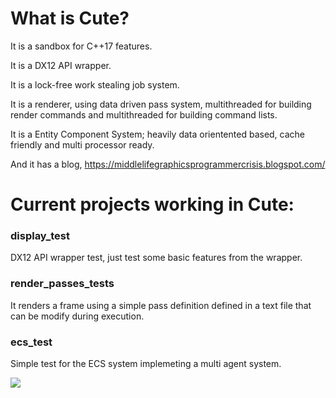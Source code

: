 # What is Cute?

It is a sandbox for C++17 features.

It is a DX12 API wrapper.

It is a lock-free work stealing job system.

It is a renderer, using data driven pass system, multithreaded for building render commands and multithreaded for building command lists.

It is a Entity Component System; heavily data orientented based, cache friendly and multi processor ready.

And it has a blog, https://middlelifegraphicsprogrammercrisis.blogspot.com/

# Current projects working in Cute:

### display_test
DX12 API wrapper test, just test some basic features from the wrapper.

### render_passes_tests
It renders a frame using a simple pass definition defined in a text file that can be modify during execution.

### ecs_test
Simple test for the ECS system implemeting a multi agent system.

[![](http://img.youtube.com/vi/pU4Kdy-6my8/0.jpg)](http://www.youtube.com/watch?v=pU4Kdy-6my8 "video")
